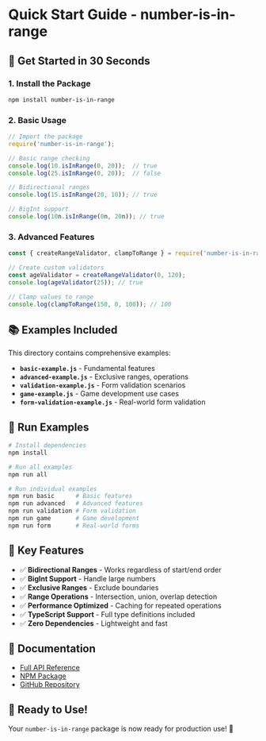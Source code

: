 # Quick Start Guide - number-is-in-range

## 🚀 Get Started in 30 Seconds

### 1. Install the Package
```bash
npm install number-is-in-range
```

### 2. Basic Usage
```javascript
// Import the package
require('number-is-in-range');

// Basic range checking
console.log(10.isInRange(0, 20));  // true
console.log(25.isInRange(0, 20));  // false

// Bidirectional ranges
console.log(15.isInRange(20, 10)); // true

// BigInt support
console.log(10n.isInRange(0n, 20n)); // true
```

### 3. Advanced Features
```javascript
const { createRangeValidator, clampToRange } = require('number-is-in-range');

// Create custom validators
const ageValidator = createRangeValidator(0, 120);
console.log(ageValidator(25)); // true

// Clamp values to range
console.log(clampToRange(150, 0, 100)); // 100
```

## 📚 Examples Included

This directory contains comprehensive examples:

- **`basic-example.js`** - Fundamental features
- **`advanced-example.js`** - Exclusive ranges, operations
- **`validation-example.js`** - Form validation scenarios
- **`game-example.js`** - Game development use cases
- **`form-validation-example.js`** - Real-world form validation

## 🎯 Run Examples

```bash
# Install dependencies
npm install

# Run all examples
npm run all

# Run individual examples
npm run basic      # Basic features
npm run advanced   # Advanced features
npm run validation # Form validation
npm run game       # Game development
npm run form       # Real-world forms
```

## 🔧 Key Features

- ✅ **Bidirectional Ranges** - Works regardless of start/end order
- ✅ **BigInt Support** - Handle large numbers
- ✅ **Exclusive Ranges** - Exclude boundaries
- ✅ **Range Operations** - Intersection, union, overlap detection
- ✅ **Performance Optimized** - Caching for repeated operations
- ✅ **TypeScript Support** - Full type definitions included
- ✅ **Zero Dependencies** - Lightweight and fast

## 📖 Documentation

- [Full API Reference](https://github.com/Priyanshujindal/number-is-in-range#readme)
- [NPM Package](https://www.npmjs.com/package/number-is-in-range)
- [GitHub Repository](https://github.com/Priyanshujindal/number-is-in-range)

## 🎉 Ready to Use!

Your `number-is-in-range` package is now ready for production use! 🚀 